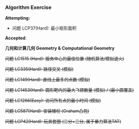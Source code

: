 ### Algorithm Exercise

**Attempting:**
- 问题 LCP37(Hard): 最小矩形面积


**Accepted**:

**几何和计算几何 Geometry & Computational Geometry**

<s>问题 LC1515 (Hard): 服务中心的最佳位置 (随机算法/模拟退火)</s>

<s> 问题 LC335(Hard): 路径交叉 (模拟)</s>

<s>问题 LC149(Hard): 直线上最多的点数 (模拟)</s>

<s>问题 LC1453(Hard): 圆形靶内的最大飞镖数量 (模拟) / (最小圆覆盖)</s>

<s>问题 LC1266(Easy): 访问所有点的最小时间 (模拟)</s>

<s>问题 LC587(Hard): 安装栅栏 (Graham凸包)</s>

<s>问题 LCP42(Hard): 玩具套圈 (二分+三分, 属于暴力算法TAT)</s>
